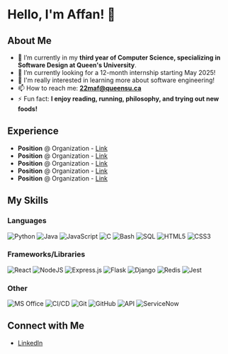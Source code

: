# Hello, I'm Affan! 👋

## About Me
- 🌱 I’m currently in my **third year of Computer Science, specializing in Software Design at Queen's University**.
- 🤔 I’m currently looking for a 12-month internship starting May 2025!
- 💬 I'm really interested in learning more about software engineering!
- 📫 How to reach me: **[22maf@queensu.ca](mailto:22maf@queensu.ca)**
- ⚡ Fun fact: **I enjoy reading, running, philosophy, and trying out new foods!**

## Experience
- **Position** @ Organization - [Link](https://www.google.com/)
- **Position** @ Organization - [Link](https://www.google.com/)
- **Position** @ Organization - [Link](https://www.google.com/)
- **Position** @ Organization - [Link](https://www.google.com/)
- **Position** @ Organization - [Link](https://www.google.com/)

## My Skills
### Languages
![Python](https://img.shields.io/badge/-Python-black?style=flat-square&logo=python)
![Java](https://img.shields.io/badge/-Java-E34A86?style=flat-square&logo=java)
![JavaScript](https://img.shields.io/badge/-JavaScript-black?style=flat-square&logo=javascript)
![C](https://img.shields.io/badge/-C-black?style=flat-square&logo=c)
![Bash](https://img.shields.io/badge/-Bash-4EAA25?style=flat-square&logo=gnu-bash)
![SQL](https://img.shields.io/badge/-SQL-black?style=flat-square&logo=postgresql)
![HTML5](https://img.shields.io/badge/-HTML5-black?style=flat-square&logo=html5)
![CSS3](https://img.shields.io/badge/-CSS3-black?style=flat-square&logo=css3)

### Frameworks/Libraries
![React](https://img.shields.io/badge/-React-black?style=flat-square&logo=react)
![NodeJS](https://img.shields.io/badge/-NodeJS-black?style=flat-square&logo=node.js)
![Express.js](https://img.shields.io/badge/-Express.js-black?style=flat-square&logo=express)
![Flask](https://img.shields.io/badge/-Flask-black?style=flat-square&logo=flask)
![Django](https://img.shields.io/badge/-Django-black?style=flat-square&logo=django)
![Redis](https://img.shields.io/badge/-Redis-black?style=flat-square&logo=redis)
![Jest](https://img.shields.io/badge/-Jest-black?style=flat-square&logo=jest)

### Other
![MS Office](https://img.shields.io/badge/-MS%20Office-D83B01?style=flat-square&logo=microsoft-office)
![CI/CD](https://img.shields.io/badge/-CI%2FCD-black?style=flat-square&logo=github-actions)
![Git](https://img.shields.io/badge/-Git-black?style=flat-square&logo=git)
![GitHub](https://img.shields.io/badge/-GitHub-181717?style=flat-square&logo=github)
![API](https://img.shields.io/badge/-API-black?style=flat-square&logo=swagger)
![ServiceNow](https://img.shields.io/badge/-ServiceNow-black?style=flat-square&logo=servicenow)

## Connect with Me
- [LinkedIn](https://www.google.com/)

<!--
**Affan-Farooq/Affan-Farooq** is a ✨ _special_ ✨ repository because its `README.md` (this file) appears on your GitHub profile.

Here are some ideas to get you started:

- 🔭 I’m currently working on ...
- 🌱 I’m currently learning ...
- 👯 I’m looking to collaborate on ...
- 🤔 I’m looking for help with ...
- 💬 Ask me about ...
- 📫 How to reach me: ...
- 😄 Pronouns: ...
- ⚡ Fun fact: ...
-->
